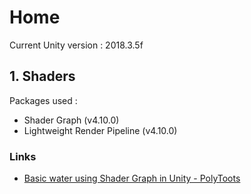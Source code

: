 # Home

Current Unity version : 2018.3.5f

## 1. Shaders

Packages used : 
- Shader Graph (v4.10.0)
- Lightweight Render Pipeline (v4.10.0)

### Links
- [Basic water using Shader Graph in Unity - PolyToots](https://youtu.be/uuzB93F39P8)
